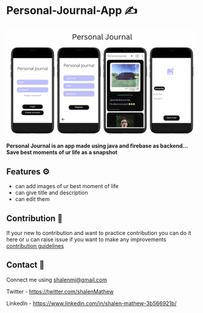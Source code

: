 # Personal-Journal-App ✍️

![App Screenshot](https://github.com/shalenMathew/Personal-Journal-App/blob/master/gallery/personalJournal.png)

**Personal Journal is an app made using java and firebase as backend... Save best moments of ur life as a snapshot**


## Features ⚙️

- can add images of ur best moment of life
- can give title and description
- can edit them

## Contribution 🤝
If your new to contribution and want to practice contribution you can do it here or u can raise issue if you want to make any improvements
[contribution guidelines](CONTRIBUTING.md)


## Contact 📧
Connect me using shalenmj@gmail.com

Twitter - https://twitter.com/shalenMathew

Linkedln - https://www.linkedin.com/in/shalen-mathew-3b566921b/
